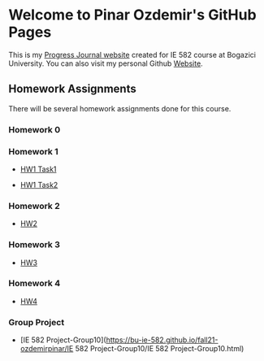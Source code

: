 # Welcome to Pinar Ozdemir's GitHub Pages

This is my [Progress Journal website](https://bu-ie-582.github.io/fall21-ozdemirpinar/) created for IE 582 course at Bogazici University. You can also visit my personal Github [Website](https://github.com/ozdemirpinar). 

## Homework Assignments

There will be several homework assignments done for this course.

### Homework 0


### Homework 1

* [HW1 Task1](https://bu-ie-582.github.io/fall21-ozdemirpinar/HW1_Task_1/HW1_Task1.html)

* [HW1 Task2](https://bu-ie-582.github.io/fall21-ozdemirpinar/HW1_Task_2/HW1_Task_2.html)

### Homework 2

* [HW2](https://bu-ie-582.github.io/fall21-ozdemirpinar/HW2/HW2.html)

### Homework 3

* [HW3](https://bu-ie-582.github.io/fall21-ozdemirpinar/HW3/HW3.html)

### Homework 4

* [HW4](https://bu-ie-582.github.io/fall21-ozdemirpinar/HW4/HW4.html)

### Group Project

* [IE 582 Project-Group10](https://bu-ie-582.github.io/fall21-ozdemirpinar/IE 582 Project-Group10/IE 582 Project-Group10.html)


